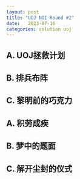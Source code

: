 ```yaml
---
layout: post
title: "UOJ NOI Round #2"
date:   2023-07-16
categories: solution uoj
---
```


## A. UOJ拯救计划

## B. 排兵布阵

## C. 黎明前的巧克力

## A. 积劳成疾

## B. 梦中的题面

## C. 解开尘封的仪式